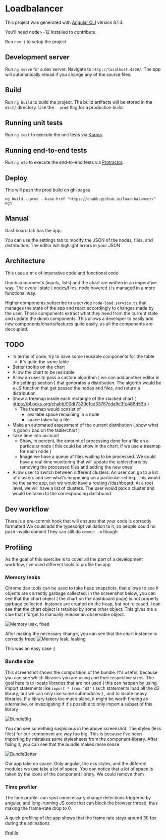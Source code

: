 # Loadbalancer

This project was generated with [Angular CLI](https://github.com/angular/angular-cli) version 8.1.3.

You'll need node>=12 installed to contribute.

Run `npm i` to setup the project

## Development server

Run `ng serve` for a dev server. Navigate to `http://localhost:4200/`. The app will automatically reload if you change any of the source files.

## Build

Run `ng build` to build the project. The build artifacts will be stored in the `dist/` directory. Use the `--prod` flag for a production build.

## Running unit tests

Run `ng test` to execute the unit tests via [Karma](https://karma-runner.github.io).

## Running end-to-end tests

Run `ng e2e` to execute the end-to-end tests via [Protractor](http://www.protractortest.org/).

## Deploy

This will push the prod build on gh-pages

```
ng build --prod --base-href "https://chabb.github.io/load-balancer/"
ngh
```

## Manual

Dashboard tab has the app.

You can use the settings tab to modify the JSON of the nodes, files, and distribution.
The editor will highlight errors in your JSON

## Architecture

This uses a mix of imperative code and functional code

Dumb components (inputs, lists) and the chart are written in an imperative way. The overall state
( nodes/files, node hovered ) is managed in a more functional way.

Higher components subscribe to a service `node-load.service.ts` that manages the state of the app and react accordingly
to changes made by the user. Those components extract what they need from the current state and update the dumb components.
This allows a developer to easily add new components/charts/features quite
easily, as all the components are decoupled.

## TODO

- In terms of code, try to have some reusable components for the table
  - It's quite the same table
- Better tooltip on the chart
- Allow the chart to be resizable
- Allow an user to pass a custom algorithm ( we can add another editor in the settings section )
  that generates a distribution. The algorith would be a JS function that get passed the nodes and files, and
  return a distribution.
- Show a treemap inside each rectangle of the stacked chart ( https://bl.ocks.org/chabb/90df7329e1ee33787cda9e3fc488d53b )
  - The treemap would consist of
    - availabe space remaining in a node
    - space taken by a file
- Make an automated assessment of the current distribution ( show what is good / bad on the table/chart )
- Take time into account
  - Show, in percent, the amount of processing done for a file on a particular node
    ( this could be show in the chart, if we use a treemap for each node )
  - Image we have a queue of files waiting to be processed. We could have a real time
    monitoring that will update the table/charts by removing the processed files and adding the
    new ones
- Allow user to switch between different clusters. An user can go to a list of clusters and
  see what's happening on a particular setting. This would be the same app, but we
  would have a routing /<clusterId>/dashboard. At a root level, we will have a list
  of clusters. The user would pick a cluster and would be taken to the corresponding
  dashboard

## Dev workflow

There is a pre-commit hook that will ensures that your code is correctly formatted
We could add the typescript validation to it, so people could no push invalid commit
They can still do `commit -n` though

## Profiling

As the goal of this exercise is to cover all the part of a development workflow, i've used
different tools to profile the app

### Memory leaks

Chrome dev tools can be used to take heap snapshots, that allows to see if objects are correctly
garbage collected.
In the screenshot below, you can see that the chart object ( the chart on the dashboard page)
is not properly garbage collected. Instance are created on the heap, but not released. I
can see that the chart object is retained by some other object. This gives
me a clue that i forget to manually release an observable object.

![Memory leak, fixed](https://raw.github.com/chabb/load-balancer/master/images/leak-fixed.png)

After making the necessary change, you can see that the chart instance is correctly freed
![Memory leak, leaking](https://raw.github.com/chabb/load-balancer/master/images/leak-leaking.png)

This was an easy case :)

### Bundle size

This screenshot shows the composition of the bundle. It's useful, because you can see which libraries you are using and
their respective sizes. The goal here is to locate libraries that are not used ( this can happen by using import
statements like `import * from 'd3'` ( such statements load all the d3 library, but we can only use some submodules ) , and to locate heavy libraries. If a library takes too much place, it might
be worth finding an alternative, or investigating if it's possible to only import a subset of this library

![BundleBig](https://raw.github.com/chabb/load-balancer/master/images/bigbundle.png)

You can see something suspicious in the above screenshot. The styles (less files) for
our component are way too big. This is because i've been importing by mistakes some
stylesheets from the component-library. After fixing it, you can see that the bundle
makes more sense

![BundleBetter](https://raw.github.com/chabb/load-balancer/master/images/good_bundle.png)

Our app take no space. Only angular, the css styles, and the different modules we use take a lot of space. You can notice
that a lot of space is taken by the icons of the component library. We could remove them

### Time profiler

The time profiler can spot unnecessary change detections triggered by angular, and long-running JS code that can block the
browser thread, thus making the frame-rate drop to 0.

A quick profiling of the app shows that the frame rate stays around 30 fps during
the animations

[Profile](notthereyet)
